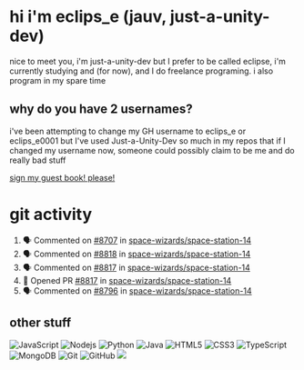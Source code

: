 # hi i'm eclips_e (jauv, just-a-unity-dev)
nice to meet you, i'm just-a-unity-dev but I prefer to be called eclipse, i'm currently studying and (for now), and I do freelance programing. i also program in my spare time

## why do you have 2 usernames?
i've been attempting to change my GH username to eclips_e or eclips_e0001 but I've used Just-a-Unity-Dev so much in my repos that if I changed my username now, someone could possibly claim to be me and do really bad stuff

[sign my guest book! please!](https://github.com/Just-a-Unity-Dev/Just-a-Unity-Dev/issues/new?&body=Sign%20my%20guest%20book%20by%20placing%20your%20name%20in%20the%20title,%20how%27d%20you%20get%20to%20this%20page%20and%20why?%20Don%27t%20forget%20you%20have%20an%20entire%20notebook%20in%20your%20hands!)


# git activity
<!--START_SECTION:activity-->
1. 🗣 Commented on [#8707](https://github.com/space-wizards/space-station-14/issues/8707) in [space-wizards/space-station-14](https://github.com/space-wizards/space-station-14)
2. 🗣 Commented on [#8818](https://github.com/space-wizards/space-station-14/issues/8818) in [space-wizards/space-station-14](https://github.com/space-wizards/space-station-14)
3. 🗣 Commented on [#8817](https://github.com/space-wizards/space-station-14/issues/8817) in [space-wizards/space-station-14](https://github.com/space-wizards/space-station-14)
4. 💪 Opened PR [#8817](https://github.com/space-wizards/space-station-14/pull/8817) in [space-wizards/space-station-14](https://github.com/space-wizards/space-station-14)
5. 🗣 Commented on [#8796](https://github.com/space-wizards/space-station-14/issues/8796) in [space-wizards/space-station-14](https://github.com/space-wizards/space-station-14)
<!--END_SECTION:activity-->

## other stuff

![JavaScript](https://img.shields.io/badge/-JavaScript-black?style=flat-square&logo=javascript)
![Nodejs](https://img.shields.io/badge/-Nodejs-black?style=flat-square&logo=Node.js)
![Python](https://img.shields.io/badge/-Python-black?style=flat-square&logo=Python)
![Java](https://img.shields.io/badge/-java-E34A86?style=flat-square&logo=java)
![HTML5](https://img.shields.io/badge/-HTML5-E34F26?style=flat-square&logo=html5&logoColor=white)
![CSS3](https://img.shields.io/badge/-CSS3-1572B6?style=flat-square&logo=css3)
![TypeScript](https://img.shields.io/badge/-TypeScript-007ACC?style=flat-square&logo=typescript)
![MongoDB](https://img.shields.io/badge/-MongoDB-black?style=flat-square&logo=mongodb)
![Git](https://img.shields.io/badge/-Git-black?style=flat-square&logo=git)
![GitHub](https://img.shields.io/badge/-GitHub-181717?style=flat-square&logo=github)
![](https://github-profile-summary-cards.vercel.app/api/cards/profile-details?username=Just-a-Unity-Dev&theme=solarized_dark)
